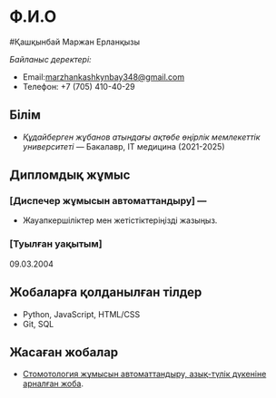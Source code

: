 # Ф.И.О
#Қашқынбай Маржан Ерланқызы

*Байланыс деректері:*
- Email:marzhankashkynbay348@gmail.com
- Телефон: +7 (705) 410-40-29

## Білім
- *Құдайберген жұбанов атындағы ақтөбе өңірлік мемлекеттік университеті* — Бакалавр, IT медицина (2021-2025)

## Дипломдық жұмыс
### [Диспечер жұмысын автоматтандыру] — 
- Жауапкершіліктер мен жетістіктеріңізді жазыңыз.

### [Туылған уақытым] 
09.03.2004

## Жобаларға қолданылған тілдер
- Python, JavaScript, HTML/CSS
- Git, SQL

## Жасаған жобалар
- [Стомотология жұмысын автоматтандыру, азық-түлік дүкеніне арналған жоба](сілтеме).
